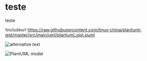 # teste
teste

!includeurl https://raw.githubusercontent.com/linux-china/plantuml-gist/master/src/main/uml/plantuml_gist.puml

![alternative text](http://www.plantuml.com/plantuml/proxy?src=https://gist.githubusercontent.com/rtakauti/1003cbf01d811600cc24c317093b45d1/raw/78b7c4990ca5cb595075531272c258662893b28e/diagrama)



![PlantUML model](http://plantuml.com/plantuml/svg/3SNB4K8n2030LhI0XBlTy0YQpF394D2nUztBtfUHrE0AkStCVHu0WP_-MZdhgiD1RicMdLpXMJCK3TC3o2iEDwHSxvNVjWNDE43nv3zt731SSLbJ7onzbyeF)
